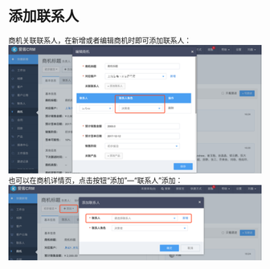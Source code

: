 # 添加联系人

商机关联联系人，在新增或者编辑商机时即可添加联系人：![](/assets/联系人角色.png)也可以在商机详情页，点击按钮“添加”—“联系人”添加：![](/assets/商机添加联系人01.png)

